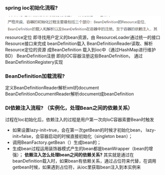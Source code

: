 ### **spring ioc初始化流程?**

![image-20210301191440834](assets/image-20210301191440834.png)resource定位 即寻找用户定义的bean资源，由 ResourceLoader通过统一的接口Resource接口来完成 beanDefinition载入 BeanDefinitionReader读取、解析Resource定位的资源 成BeanDefinition 载入到ioc中（通过HashMap进行维护BD） BeanDefinition注册 即向IOC容器注册这些BeanDefinition， 通过BeanDefinitionRegistery实现

### **BeanDefinition加载流程?**

定义BeanDefinitionReader解析xml的document BeanDefinitionDocumentReader解析document成beanDefinition

### **DI依赖注入流程? （实例化，处理Bean之间的依赖关系）**

过程在Ioc初始化后，依赖注入的过程是用户第一次向IoC容器索要Bean时触发

- 如果设置lazy-init=true，会在第一次getBean的时候才初始化bean， lazy-init=false，会容器启动的时候直接初始化（singleton bean）；
- 调用BeanFactory.getBean（）生成bean的；
- 生成bean过程运用装饰器模式产生的bean都是beanWrapper（bean的增强）；
  **依赖注入怎么处理bean之间的依赖关系?**
  其实就是通过在beanDefinition载入时，如果bean有依赖关系，通过占位符来代替，在调用getbean时候，如果遇到占位符，从ioc里获取bean注入到本实例来
